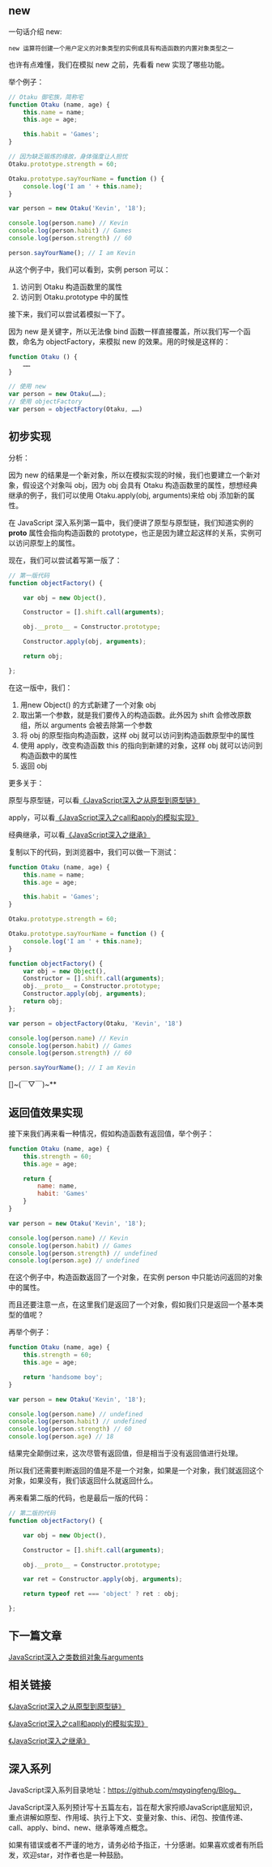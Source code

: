   ## new
  一句话介绍 new:
  
    new 运算符创建一个用户定义的对象类型的实例或具有构造函数的内置对象类型之一
  
  也许有点难懂，我们在模拟 new 之前，先看看 new 实现了哪些功能。
  
  举个例子：
  
  ```js
  // Otaku 御宅族，简称宅
  function Otaku (name, age) {
      this.name = name;
      this.age = age;
  
      this.habit = 'Games';
  }
  
  // 因为缺乏锻炼的缘故，身体强度让人担忧
  Otaku.prototype.strength = 60;
  
  Otaku.prototype.sayYourName = function () {
      console.log('I am ' + this.name);
  }
  
  var person = new Otaku('Kevin', '18');
  
  console.log(person.name) // Kevin
  console.log(person.habit) // Games
  console.log(person.strength) // 60
  
  person.sayYourName(); // I am Kevin
  ```
  
  从这个例子中，我们可以看到，实例 person 可以：
  
  1. 访问到 Otaku 构造函数里的属性
  2. 访问到 Otaku.prototype 中的属性
  
  接下来，我们可以尝试着模拟一下了。
  
  因为 new 是关键字，所以无法像 bind 函数一样直接覆盖，所以我们写一个函数，命名为 objectFactory，来模拟 new 的效果。用的时候是这样的：
  
  ```js
  function Otaku () {
      ……
  }
  
  // 使用 new
  var person = new Otaku(……);
  // 使用 objectFactory
  var person = objectFactory(Otaku, ……)
  ```
  
  ## 初步实现
  分析：
  
  因为 new 的结果是一个新对象，所以在模拟实现的时候，我们也要建立一个新对象，假设这个对象叫 obj，因为 obj 会具有 Otaku 构造函数里的属性，想想经典继承的例子，我们可以使用 Otaku.apply(obj, arguments)来给 obj 添加新的属性。
  
  在 JavaScript 深入系列第一篇中，我们便讲了原型与原型链，我们知道实例的 __proto__ 属性会指向构造函数的 prototype，也正是因为建立起这样的关系，实例可以访问原型上的属性。
  
  现在，我们可以尝试着写第一版了：
  
  ```js
  // 第一版代码
  function objectFactory() {
  
      var obj = new Object(),
  
      Constructor = [].shift.call(arguments);
  
      obj.__proto__ = Constructor.prototype;
  
      Constructor.apply(obj, arguments);
  
      return obj;
  
  };
  ```
  
  在这一版中，我们：
  
  1. 用new Object() 的方式新建了一个对象 obj
  2. 取出第一个参数，就是我们要传入的构造函数。此外因为 shift 会修改原数组，所以 arguments 会被去除第一个参数
  3. 将 obj 的原型指向构造函数，这样 obj 就可以访问到构造函数原型中的属性
  4. 使用 apply，改变构造函数 this 的指向到新建的对象，这样 obj 就可以访问到构造函数中的属性
  5. 返回 obj
  
  更多关于：
  
  原型与原型链，可以看[《JavaScript深入之从原型到原型链》](https://github.com/mqyqingfeng/Blog/issues/2)
  
  apply，可以看[《JavaScript深入之call和apply的模拟实现》](https://github.com/mqyqingfeng/Blog/issues/11)
  
  经典继承，可以看[《JavaScript深入之继承》](https://github.com/mqyqingfeng/Blog/issues/16)
  
  复制以下的代码，到浏览器中，我们可以做一下测试：
  
  ```js
  function Otaku (name, age) {
      this.name = name;
      this.age = age;
  
      this.habit = 'Games';
  }
  
  Otaku.prototype.strength = 60;
  
  Otaku.prototype.sayYourName = function () {
      console.log('I am ' + this.name);
  }
  
  function objectFactory() {
      var obj = new Object(),
      Constructor = [].shift.call(arguments);
      obj.__proto__ = Constructor.prototype;
      Constructor.apply(obj, arguments);
      return obj;
  };
  
  var person = objectFactory(Otaku, 'Kevin', '18')
  
  console.log(person.name) // Kevin
  console.log(person.habit) // Games
  console.log(person.strength) // 60
  
  person.sayYourName(); // I am Kevin
  ```
  
  []~(￣▽￣)~**
  
  ## 返回值效果实现
  接下来我们再来看一种情况，假如构造函数有返回值，举个例子：
  
  ```js
  function Otaku (name, age) {
      this.strength = 60;
      this.age = age;
  
      return {
          name: name,
          habit: 'Games'
      }
  }
  
  var person = new Otaku('Kevin', '18');
  
  console.log(person.name) // Kevin
  console.log(person.habit) // Games
  console.log(person.strength) // undefined
  console.log(person.age) // undefined
  ```
  
  在这个例子中，构造函数返回了一个对象，在实例 person 中只能访问返回的对象中的属性。
  
  而且还要注意一点，在这里我们是返回了一个对象，假如我们只是返回一个基本类型的值呢？
  
  再举个例子：
  
  ```js
  function Otaku (name, age) {
      this.strength = 60;
      this.age = age;
  
      return 'handsome boy';
  }
  
  var person = new Otaku('Kevin', '18');
  
  console.log(person.name) // undefined
  console.log(person.habit) // undefined
  console.log(person.strength) // 60
  console.log(person.age) // 18
  ```
  
  结果完全颠倒过来，这次尽管有返回值，但是相当于没有返回值进行处理。
  
  所以我们还需要判断返回的值是不是一个对象，如果是一个对象，我们就返回这个对象，如果没有，我们该返回什么就返回什么。
  
  再来看第二版的代码，也是最后一版的代码：
  
  ```js
  // 第二版的代码
  function objectFactory() {
  
      var obj = new Object(),
  
      Constructor = [].shift.call(arguments);
  
      obj.__proto__ = Constructor.prototype;
  
      var ret = Constructor.apply(obj, arguments);
  
      return typeof ret === 'object' ? ret : obj;
  
  };
  ```
  
  ## 下一篇文章
  [JavaScript深入之类数组对象与arguments](https://github.com/mqyqingfeng/Blog/issues/14)
  
  ## 相关链接
  [《JavaScript深入之从原型到原型链》](https://github.com/mqyqingfeng/Blog/issues/2)
  
  [《JavaScript深入之call和apply的模拟实现》](https://github.com/mqyqingfeng/Blog/issues/11)
  
  [《JavaScript深入之继承》](https://github.com/mqyqingfeng/Blog/issues/16)
  
  ## 深入系列
  JavaScript深入系列目录地址：https://github.com/mqyqingfeng/Blog。
  
  JavaScript深入系列预计写十五篇左右，旨在帮大家捋顺JavaScript底层知识，重点讲解如原型、作用域、执行上下文、变量对象、this、闭包、按值传递、call、apply、bind、new、继承等难点概念。
  
  如果有错误或者不严谨的地方，请务必给予指正，十分感谢。如果喜欢或者有所启发，欢迎star，对作者也是一种鼓励。

